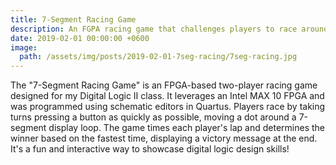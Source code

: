 ```yaml
---
title: 7-Segment Racing Game
description: An FGPA racing game that challenges players to race around a 7-segment display.
date: 2019-02-01 00:00:00 +0600
image:
  path: /assets/img/posts/2019-02-01-7seg-racing/7seg-racing.jpg
---
```


The "7-Segment Racing Game" is an FPGA-based two-player racing game designed for my Digital Logic II class. It leverages an Intel MAX 10 FPGA and was programmed using schematic editors in Quartus. Players race by taking turns pressing a button as quickly as possible, moving a dot around a 7-segment display loop. The game times each player's lap and determines the winner based on the fastest time, displaying a victory message at the end. It's a fun and interactive way to showcase digital logic design skills!
